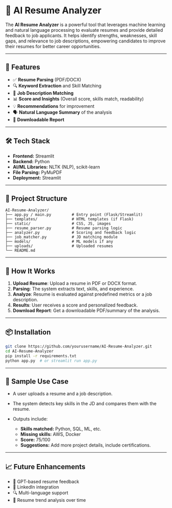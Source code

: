 # 🔎 AI Resume Analyzer

The **AI Resume Analyzer** is a powerful tool that leverages machine learning and natural language processing to evaluate resumes and provide detailed feedback to job applicants. It helps identify strengths, weaknesses, skill gaps, and relevance to job descriptions, empowering candidates to improve their resumes for better career opportunities.

---

## 🚀 Features

* ✅ **Resume Parsing** (PDF/DOCX)
* 🔍 **Keyword Extraction** and Skill Matching
* 🧠 **Job Description Matching**
* 📊 **Score and Insights** (Overall score, skills match, readability)
* 💡 **Recommendations** for improvement
* 🗣️ **Natural Language Summary** of the analysis
* 🧾 **Downloadable Report**

---

## 🛠️ Tech Stack

* **Frontend:** Streamlit
* **Backend:** Python 
* **AI/ML Libraries:** NLTK (NLP), scikit-learn 
* **File Parsing:** PyMuPDF 
* **Deployment:** Streamlit 

---

## 📂 Project Structure

```
AI-Resume-Analyzer/
├── app.py / main.py         # Entry point (Flask/Streamlit)
├── templates/               # HTML templates (if Flask)
├── static/                  # CSS, JS, images
├── resume_parser.py         # Resume parsing logic
├── analyzer.py              # Scoring and feedback logic
├── job_matcher.py           # JD matching module
├── models/                  # ML models if any
├── uploads/                 # Uploaded resumes
└── README.md
```

---

## 📌 How It Works

1. **Upload Resume**: Upload a resume in PDF or DOCX format.
2. **Parsing**: The system extracts text, skills, and experience.
3. **Analyze**: Resume is evaluated against predefined metrics or a job description.
4. **Results**: User receives a score and personalized feedback.
5. **Download Report**: Get a downloadable PDF/summary of the analysis.

---

## 📦 Installation

```bash
git clone https://github.com/yourusername/AI-Resume-Analyzer.git
cd AI-Resume-Analyzer
pip install -r requirements.txt
python app.py  # or streamlit run app.py
```

---

## 🧪 Sample Use Case

* A user uploads a resume and a job description.
* The system detects key skills in the JD and compares them with the resume.
* Outputs include:

  * **Skills matched:** Python, SQL, ML, etc.
  * **Missing skills:** AWS, Docker
  * **Score:** 75/100
  * **Suggestions:** Add more project details, include certifications.

---

## 📈 Future Enhancements

* 🧠 GPT-based resume feedback
* 🔗 LinkedIn integration
* 🔍 Multi-language support
* 📅 Resume trend analysis over time
